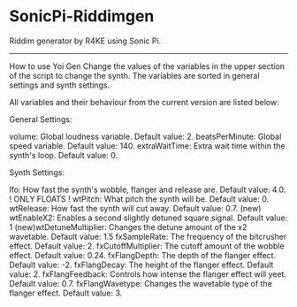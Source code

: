 # SonicPi-Riddimgen
Riddim generator by R4KE using Sonic Pi. 

------------------------------------------------------------------------------------------
How to use Yoi Gen
Change the values of the variables in the upper section of the script to change the synth.
The variables are sorted in general settings and synth settings.

All variables and their behaviour from the current version are listed below:

General Settings:

volume:
Global loudness variable. Default value: 2.
beatsPerMinute: 
Global speed variable. Default value: 140.
extraWaitTime: 
Extra wait time within the synth's loop. Default value: 0.

Synth Settings:

lfo: 
How fast the synth's wobble, flanger and release are. Default value: 4.0. ! ONLY FLOATS !
wtPitch: 
What pitch the synth will be. Default value: 0.
wtRelease: 
How fast the synth will cut away. Default value: 0.7.
(new) wtEnableX2: 
Enables a second slightly detuned square signal. Default value: 1
(new)wtDetuneMultiplier: 
Changes the detune amount of the x2 wavetable. Default value: 1.5
fxSampleRate: 
The frequency of the bitcrusher effect. Default value: 2.
fxCutoffMultiplier: 
The cutoff amount of the wobble effect. Default value: 0.24.
fxFlangDepth: 
The depth of the flanger effect. Default value: -2.
fxFlangDecay: 
The height of the flanger effect. Default value: 2.
fxFlangFeedback: 
Controls how intense the flanger effect will yeet. Default value: 0.7.
fxFlangWavetype: 
Changes the wavetable type of the flanger effect. Default value: 3.
